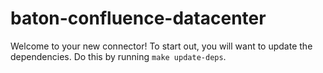 # baton-confluence-datacenter
Welcome to your new connector! To start out, you will want to update the dependencies.
Do this by running `make update-deps`.
